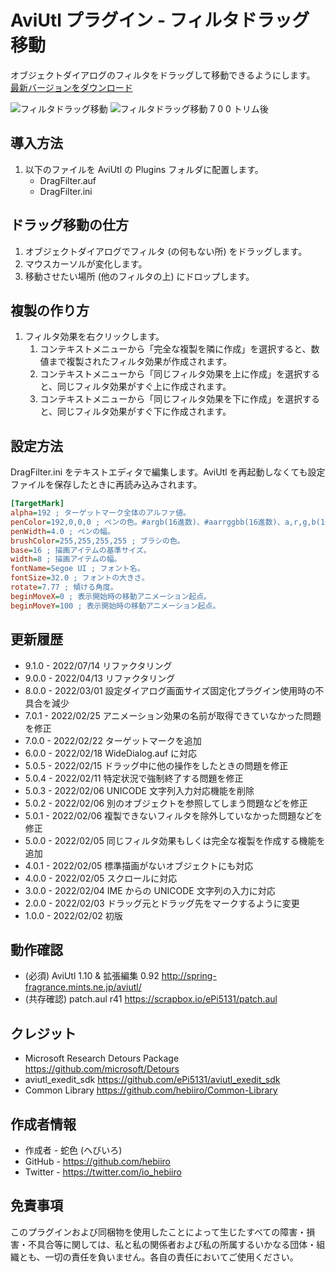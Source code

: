# AviUtl プラグイン - フィルタドラッグ移動

オブジェクトダイアログのフィルタをドラッグして移動できるようにします。
[最新バージョンをダウンロード](../../releases/latest/)

![フィルタドラッグ移動](https://user-images.githubusercontent.com/96464759/154659767-e7e5ac3a-c181-4300-872a-1304905210c1.png)
![フィルタドラッグ移動 7 0 0 トリム後](https://user-images.githubusercontent.com/96464759/155107551-2556fb10-3f99-4000-ac7b-199a8476bebf.png)

## 導入方法

1. 以下のファイルを AviUtl の Plugins フォルダに配置します。
	* DragFilter.auf
	* DragFilter.ini

## ドラッグ移動の仕方

1. オブジェクトダイアログでフィルタ (の何もない所) をドラッグします。
2. マウスカーソルが変化します。
3. 移動させたい場所 (他のフィルタの上) にドロップします。

## 複製の作り方

1. フィルタ効果を右クリックします。
	1. コンテキストメニューから「完全な複製を隣に作成」を選択すると、数値まで複製されたフィルタ効果が作成されます。
	2. コンテキストメニューから「同じフィルタ効果を上に作成」を選択すると、同じフィルタ効果がすぐ上に作成されます。
	3. コンテキストメニューから「同じフィルタ効果を下に作成」を選択すると、同じフィルタ効果がすぐ下に作成されます。

## 設定方法

DragFilter.ini をテキストエディタで編集します。AviUtl を再起動しなくても設定ファイルを保存したときに再読み込みされます。

```ini
[TargetMark]
alpha=192 ; ターゲットマーク全体のアルファ値。
penColor=192,0,0,0 ; ペンの色。#argb(16進数)、#aarrggbb(16進数)、a,r,g,b(10進数) の形式で指定する。
penWidth=4.0 ; ペンの幅。
brushColor=255,255,255,255 ; ブラシの色。
base=16 ; 描画アイテムの基準サイズ。
width=8 ; 描画アイテムの幅。
fontName=Segoe UI ; フォント名。
fontSize=32.0 ; フォントの大きさ。
rotate=7.77 ; 傾ける角度。
beginMoveX=0 ; 表示開始時の移動アニメーション起点。
beginMoveY=100 ; 表示開始時の移動アニメーション起点。
```

## 更新履歴

* 9.1.0 - 2022/07/14 リファクタリング
* 9.0.0 - 2022/04/13 リファクタリング
* 8.0.0 - 2022/03/01 設定ダイアログ画面サイズ固定化プラグイン使用時の不具合を減少
* 7.0.1 - 2022/02/25 アニメーション効果の名前が取得できていなかった問題を修正
* 7.0.0 - 2022/02/22 ターゲットマークを追加
* 6.0.0 - 2022/02/18 WideDialog.auf に対応
* 5.0.5 - 2022/02/15 ドラッグ中に他の操作をしたときの問題を修正
* 5.0.4 - 2022/02/11 特定状況で強制終了する問題を修正
* 5.0.3 - 2022/02/06 UNICODE 文字列入力対応機能を削除
* 5.0.2 - 2022/02/06 別のオブジェクトを参照してしまう問題などを修正
* 5.0.1 - 2022/02/06 複製できないフィルタを除外していなかった問題などを修正
* 5.0.0 - 2022/02/05 同じフィルタ効果もしくは完全な複製を作成する機能を追加
* 4.0.1 - 2022/02/05 標準描画がないオブジェクトにも対応
* 4.0.0 - 2022/02/05 スクロールに対応
* 3.0.0 - 2022/02/04 IME からの UNICODE 文字列の入力に対応
* 2.0.0 - 2022/02/03 ドラッグ元とドラッグ先をマークするように変更
* 1.0.0 - 2022/02/02 初版

## 動作確認

* (必須) AviUtl 1.10 & 拡張編集 0.92 http://spring-fragrance.mints.ne.jp/aviutl/
* (共存確認) patch.aul r41 https://scrapbox.io/ePi5131/patch.aul

## クレジット

* Microsoft Research Detours Package https://github.com/microsoft/Detours
* aviutl_exedit_sdk https://github.com/ePi5131/aviutl_exedit_sdk
* Common Library https://github.com/hebiiro/Common-Library

## 作成者情報
 
* 作成者 - 蛇色 (へびいろ)
* GitHub - https://github.com/hebiiro
* Twitter - https://twitter.com/io_hebiiro

## 免責事項

このプラグインおよび同梱物を使用したことによって生じたすべての障害・損害・不具合等に関しては、私と私の関係者および私の所属するいかなる団体・組織とも、一切の責任を負いません。各自の責任においてご使用ください。
